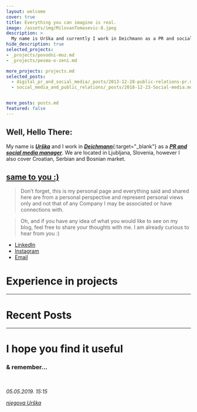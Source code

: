 ```yaml
---
layout: welcome
cover: true
title: Everything you can imagine is real.
image: /assets/img/MilovanTomasevic-8.jpeg
description: >
  My name is Urška and currently I work in Deichmann as a PR and social media manager. We are located in Ljubljana, Slovenia, however I also cover Croatian, Serbian and Bosnian market.
hide_description: true
selected_projects:
- _projects/povodni-moz.md
- _projects/pesma-o-zeni.md

more_projects: projects.md
selected_posts:
  - digital_pr_and_social_media/_posts/2013-12-28-public-relations-pr.md
  - social_media_and_public_relations/_posts/2018-12-23-Social-media.md


more_posts: posts.md
featured: false
---
```


<aside class="about related mt4 mb4" role="complementary">
<div class="author mt4">
  <hy-img  
    src="/assets/icons/njegovaurska.png"
    class="avatar"
    alt="The MT Team"
    srcset="/assets/icons/njegovaurska.png, /assets/icons/njegovaurska.png" 
    root-margin="512px"
  >
    <span class="loading" slot="loading" hidden>
      <span class="icon-cog"></span>
    </span>
  </hy-img>
  
  <h2  class="page-title hr">Well, Hello There:</h2>

<div class="tip" markdown="1">


My name is [***Urška***](/resume/) and I work in [**_Deichmann_**](https://www.deichmann.com){:target="_blank"} as a [**_PR and social media manager_**](/resume/).  We are located in Ljubljana, Slovenia, however I also cover Croatian, Serbian and Bosnian market.

## [same to you :)]()

>Don’t forget, this is my personal page and everything said and shared here are from a personal perspective and represent personal views only and not that of any Company I may be associated or have connections with.

>Oh, and if you have any idea of what you would like to see on my blog, feel free to share your thoughts with me. I am already curious to hear from you :)


</div>

<div class="sidebar-social">
<ul>
  <li>
    <a href="https://www.linkedin.com/in/urška-desnica-501a0b181" title="LinkedIn" class="no-mark-external" target="_blank">
      <span class="icon-linkedin2"></span>
      <span class="sr-only">LinkedIn</span>
    </a>
  </li>
  <li>
    <a href="https://www.instagram.com/desnicaurska/" title="Instagram" class="no-mark-external" target="_blank">
      <span class="icon-instagram"></span>
      <span class="sr-only">Instagram</span>
    </a>
  </li>
  <li>
    <a href="mailto:njegovaurska@gmail.com" title="Email" class="no-mark-external" target="_blank">
      <span class="icon-mail"></span>
      <span class="sr-only">Email</span>
    </a>
  </li>   
</ul>
</div>
</div>
</aside>


# Experience in projects

<!--projects-->

---

# Recent Posts

<!--posts-->

---

# I hope you find it useful
### & remember...
<br>

<!--author-->

*05.05.2019. 15:15* <br>

[_njegova Urška_](/resume/)